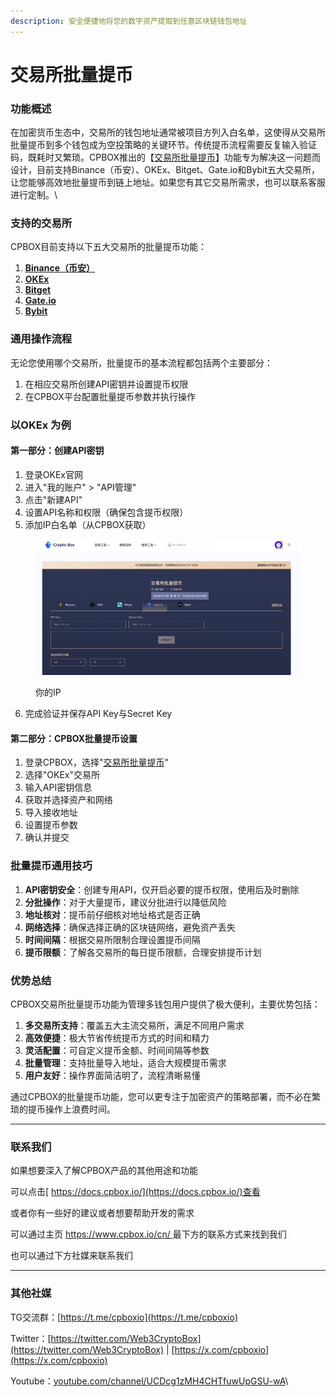 ```yaml
---
description: 安全便捷地将您的数字资产提取到任意区块链钱包地址
---
```


# 交易所批量提币

### 功能概述

在加密货币生态中，交易所的钱包地址通常被项目方列入白名单，这使得从交易所批量提币到多个钱包成为空投策略的关键环节。传统提币流程需要反复输入验证码，既耗时又繁琐。CPBOX推出的【[交易所批量提币](https://www.cpbox.io/cn/exchange/withdraw)】功能专为解决这一问题而设计，目前支持Binance（币安）、OKEx、Bitget、Gate.io和Bybit五大交易所，让您能够高效地批量提币到链上地址。如果您有其它交易所需求，也可以联系客服进行定制。\


### 支持的交易所

CPBOX目前支持以下五大交易所的批量提币功能：

1. [**Binance（币安）**](https://binance.com/)
2. [**OKEx**](https://okx.com/)
3. [**Bitget**](https://www.bitget.com/)
4. [**Gate.io**](https://www.gate.io/)
5. [**Bybit**](https://www.bybit.com/)

### 通用操作流程

无论您使用哪个交易所，批量提币的基本流程都包括两个主要部分：

1. 在相应交易所创建API密钥并设置提币权限
2. 在CPBOX平台配置批量提币参数并执行操作



### 以OKEx 为例

#### 第一部分：创建API密钥

1. 登录OKEx官网
2. 进入"我的账户" > "API管理"
3. 点击"新建API"
4. 设置API名称和权限（确保包含提币权限）
5. 添加IP白名单（从CPBOX获取）

<figure><img src="../.gitbook/assets/image (9) (1) (1).png" alt=""><figcaption><p>你的IP</p></figcaption></figure>

6. 完成验证并保存API Key与Secret Key

#### 第二部分：CPBOX批量提币设置

1. 登录CPBOX，选择"[交易所批量提币](https://www.cpbox.io/cn/exchange/withdraw)"
2. 选择"OKEx"交易所
3. 输入API密钥信息
4. 获取并选择资产和网络
5. 导入接收地址
6. 设置提币参数
7. 确认并提交

### 批量提币通用技巧

1. **API密钥安全**：创建专用API，仅开启必要的提币权限，使用后及时删除
2. **分批操作**：对于大量提币，建议分批进行以降低风险
3. **地址核对**：提币前仔细核对地址格式是否正确
4. **网络选择**：确保选择正确的区块链网络，避免资产丢失
5. **时间间隔**：根据交易所限制合理设置提币间隔
6. **提币限额**：了解各交易所的每日提币限额，合理安排提币计划

### 优势总结

CPBOX交易所批量提币功能为管理多钱包用户提供了极大便利，主要优势包括：

1. **多交易所支持**：覆盖五大主流交易所，满足不同用户需求
2. **高效便捷**：极大节省传统提币方式的时间和精力
3. **灵活配置**：可自定义提币金额、时间间隔等参数
4. **批量管理**：支持批量导入地址，适合大规模提币需求
5. **用户友好**：操作界面简洁明了，流程清晰易懂

通过CPBOX的批量提币功能，您可以更专注于加密资产的策略部署，而不必在繁琐的提币操作上浪费时间。

***

### 联系我们

如果想要深入了解CPBOX产品的其他用途和功能

可以点击[ https://docs.cpbox.io/](https://docs.cpbox.io/)查看

或者你有一些好的建议或者想要帮助开发的需求

可以通过主页 [https://www.cpbox.io/cn/ ](https://www.cpbox.io/cn/)最下方的联系方式来找到我们

也可以通过下方社媒来联系我们

***

### 其他社媒

TG交流群：[https://t.me/cpboxio](https://t.me/cpboxio)

Twitter：[https://twitter.com/Web3CryptoBox](https://twitter.com/Web3CryptoBox) | [https://x.com/cpboxio](https://x.com/cpboxio)

Youtube：[youtube.com/channel/UCDcg1zMH4CHTfuwUpGSU-wA](../solana-gong-ju/solana-yi-jian-fa-bi.md)\
